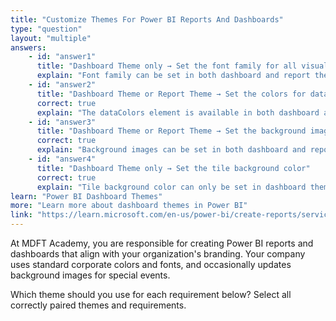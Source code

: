 ```yaml
---
title: "Customize Themes For Power BI Reports And Dashboards"
type: "question"
layout: "multiple"
answers:
    - id: "answer1"
      title: "Dashboard Theme only → Set the font family for all visuals"
      explain: "Font family can be set in both dashboard and report themes."
    - id: "answer2"
      title: "Dashboard Theme or Report Theme → Set the colors for data in visuals"
      correct: true
      explain: "The dataColors element is available in both dashboard and report themes."
    - id: "answer3"
      title: "Dashboard Theme or Report Theme → Set the background image"
      correct: true
      explain: "Background images can be set in both dashboard and report themes."
    - id: "answer4"
      title: "Dashboard Theme only → Set the tile background color"
      correct: true
      explain: "Tile background color can only be set in dashboard themes."
learn: "Power BI Dashboard Themes"
more: "Learn more about dashboard themes in Power BI"
link: "https://learn.microsoft.com/en-us/power-bi/create-reports/service-dashboard-themes"
---
```

At MDFT Academy, you are responsible for creating Power BI reports and dashboards that align with your organization's branding. Your company uses standard corporate colors and fonts, and occasionally updates background images for special events.

Which theme should you use for each requirement below? Select all correctly paired themes and requirements.
